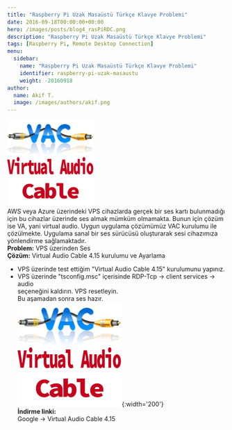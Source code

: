 ```yaml
---
title: "Raspberry Pi Uzak Masaüstü Türkçe Klavye Problemi"
date: 2016-09-18T00:00:00+00:00
hero: /images/posts/blog4_rasPiRDC.png
description: "Raspberry Pi Uzak Masaüstü Türkçe Klavye Problemi"
tags: [Raspberry Pi, Remote Desktop Connection]
menu:
  sidebar:
    name: "Raspberry Pi Uzak Masaüstü Türkçe Klavye Problemi"
    identifier: raspberry-pi-uzak-masaustu
    weight: -20160918
author:
  name: Akif T.
  image: /images/authors/akif.png
---
```


<img src="/images/posts/blog3_vac.png" style="width: 200px;"/><br>
AWS veya Azure üzerindeki VPS cihazlarda gerçek bir ses kartı bulunmadığı için bu cihazlar üzerinde ses almak mümküm olmamakta. Bunun için çözüm ise VA, yani virtual audio. Uygun uygulama çözümümüz VAC kurulumu ile çözülmekte. Uygulama sanal bir ses sürücüsü oluşturarak sesi cihazımıza yönlendirme sağlamaktadır.<br>
**Problem:** VPS üzerinden Ses <br>
**Çözüm:** Virtual Audio Cable 4.15 kurulumu ve Ayarlama<br>
- VPS üzerinde test ettiğim "Virtual Audio Cable 4.15" kurulumunu yapınız.<br>
- VPS üzerinde "tsconfig.msc" içerisinde RDP-Tcp -> client services -> audio <br>
seçeneğini kaldırın. VPS resetleyin.<br>
Bu aşamadan sonra ses hazır.<br>
![vac](/images/posts/blog3_vac.png){:width='200'}<br>
**İndirme linki:**<br>
Google -> Virtual Audio Cable 4.15




